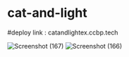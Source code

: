 # cat-and-light

#deploy link : catandlightex.ccbp.tech

![Screenshot (167)](https://github.com/user-attachments/assets/e5fa89f3-e48e-4cb5-a64c-02a45509ff78)
![Screenshot (166)](https://github.com/user-attachments/assets/7335d9d7-e410-4bef-97c2-e2e60fc84d42)
